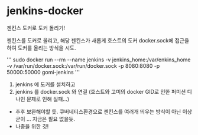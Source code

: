 # jenkins-docker
젠킨스 도커로 도커 돌리기!

젠킨스를 도커로 올리고, 해당 젠킨스가 새롭게 호스트의 도커 docker.sock에 접근을 하여 도커를 올리는 방식을 시도.

'''
sudo docker run --rm --name jenkins -v jenkins_home:/var/enkins_home -v /var/run/docker.sock:/var/run/docker.sock -p 8080:8080 -p 50000:50000 gomi-jenkins
'''

1. jenkins 에 도커를 설치하고
2. jenkins 를 docker.sock 와 연결 (호스트와 고미의 docker GID로 인한  퍼미션 디나인 문제로 인해 실패...)


- 추후 보완해야할 듯. 쿠버네티스환경으로 젠킨스를 여러개 띄우는 방식이 아닌 이상 굳이 ... 지금은 필요 없을듯.
- 나중을 위한 깃!
